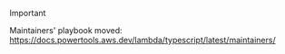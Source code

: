 > [!IMPORTANT]
> Maintainers' playbook moved: https://docs.powertools.aws.dev/lambda/typescript/latest/maintainers/